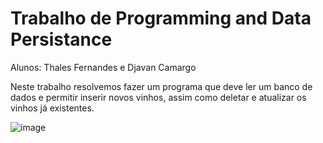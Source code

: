 # Trabalho de Programming and Data Persistance

Alunos: Thales Fernandes e Djavan Camargo

Neste trabalho resolvemos fazer um programa que deve ler um banco de dados e permitir inserir novos vinhos, assim como deletar e atualizar os vinhos já existentes.

![image](https://user-images.githubusercontent.com/35511577/132935045-a5a5bfaf-cdb9-4df4-8a09-549c4db01b23.png)
